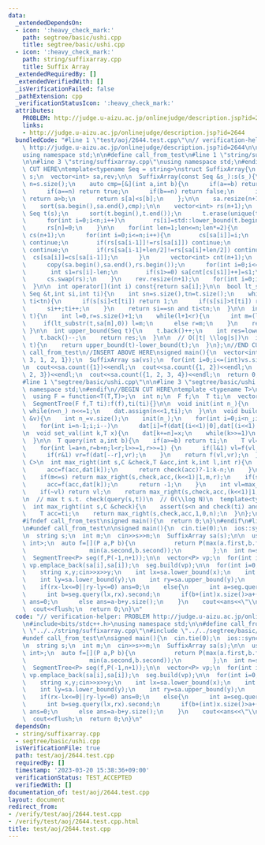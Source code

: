 ```yaml
---
data:
  _extendedDependsOn:
  - icon: ':heavy_check_mark:'
    path: segtree/basic/ushi.cpp
    title: segtree/basic/ushi.cpp
  - icon: ':heavy_check_mark:'
    path: string/suffixarray.cpp
    title: Suffix Array
  _extendedRequiredBy: []
  _extendedVerifiedWith: []
  _isVerificationFailed: false
  _pathExtension: cpp
  _verificationStatusIcon: ':heavy_check_mark:'
  attributes:
    PROBLEM: http://judge.u-aizu.ac.jp/onlinejudge/description.jsp?id=2644
    links:
    - http://judge.u-aizu.ac.jp/onlinejudge/description.jsp?id=2644
  bundledCode: "#line 1 \"test/aoj/2644.test.cpp\"\n// verification-helper: PROBLEM\
    \ http://judge.u-aizu.ac.jp/onlinejudge/description.jsp?id=2644\n\n#include<bits/stdc++.h>\n\
    using namespace std;\n\n#define call_from_test\n#line 1 \"string/suffixarray.cpp\"\
    \n\n#line 3 \"string/suffixarray.cpp\"\nusing namespace std;\n#endif\n//BEGIN\
    \ CUT HERE\ntemplate<typename Seq = string>\nstruct SuffixArray{\n  const Seq\
    \ s;\n  vector<int> sa,rev;\n\n  SuffixArray(const Seq &s_):s(s_){\n\n    int\
    \ n=s.size();\n    auto cmp=[&](int a,int b){\n      if(a==b) return false;\n\
    \      if(a==n) return true;\n      if(b==n) return false;\n      if(s[a]==s[b])\
    \ return a>b;\n      return s[a]<s[b];\n    };\n\n    sa.resize(n+1);\n    iota(sa.begin(),sa.end(),0);\n\
    \    sort(sa.begin(),sa.end(),cmp);\n\n    vector<int> rs(n+1);\n    {\n     \
    \ Seq t(s);\n      sort(t.begin(),t.end());\n      t.erase(unique(t.begin(),t.end()),t.end());\n\
    \      for(int i=0;i<n;i++)\n        rs[i]=std::lower_bound(t.begin(),t.end(),s[i])-t.begin();\n\
    \      rs[n]=0;\n    }\n\n    for(int len=1;len<=n;len*=2){\n      vector<int>\
    \ cs(n+1);\n      for(int i=0;i<=n;i++){\n        cs[sa[i]]=i;\n        if(i==0)\
    \ continue;\n        if(rs[sa[i-1]]!=rs[sa[i]]) continue;\n        if(sa[i-1]+len>=n)\
    \ continue;\n        if(rs[sa[i-1]+len/2]!=rs[sa[i]+len/2]) continue;\n      \
    \  cs[sa[i]]=cs[sa[i-1]];\n      }\n      vector<int> cnt(n+1);\n      iota(cnt.begin(),cnt.end(),0);\n\
    \      copy(sa.begin(),sa.end(),rs.begin());\n      for(int i=0;i<=n;i++){\n \
    \       int s1=rs[i]-len;\n        if(s1>=0) sa[cnt[cs[s1]]++]=s1;\n      }\n\
    \      cs.swap(rs);\n    }\n    rev.resize(n+1);\n    for(int i=0;i<=n;i++) rev[sa[i]]=i;\n\
    \  }\n\n  int operator[](int i) const{return sa[i];}\n\n  bool lt_substr(const\
    \ Seq &t,int si,int ti){\n    int sn=s.size(),tn=t.size();\n    while(si<sn and\
    \ ti<tn){\n      if(s[si]<t[ti]) return 1;\n      if(s[si]>t[ti]) return 0;\n\
    \      si++;ti++;\n    }\n    return si==sn and ti<tn;\n  }\n\n  int lower_bound(Seq\
    \ t){\n    int l=0,r=s.size()+1;\n    while(l+1<r){\n      int m=(l+r)>>1;\n \
    \     if(lt_substr(t,sa[m],0)) l=m;\n      else r=m;\n    }\n    return r;\n \
    \ }\n\n  int upper_bound(Seq t){\n    t.back()++;\n    int res=lower_bound(t);\n\
    \    t.back()--;\n    return res;\n  }\n\n  // O(|t| \\log|s|)\n  int count(Seq\
    \ t){\n    return upper_bound(t)-lower_bound(t);\n  }\n};\n//END CUT HERE\n#ifndef\
    \ call_from_test\n//INSERT ABOVE HERE\nsigned main(){\n  vector<int> vs({1, 2,\
    \ 3, 1, 2, 1});\n  SuffixArray sa(vs);\n  for(int i=0;i<=(int)vs.size();i++) cout<<sa[i]<<endl;\n\
    \n  cout<<sa.count({1})<<endl;\n  cout<<sa.count({1, 2})<<endl;\n  cout<<sa.count({1,\
    \ 2, 3})<<endl;\n  cout<<sa.count({1, 2, 3, 4})<<endl;\n  return 0;\n}\n#endif\n\
    #line 1 \"segtree/basic/ushi.cpp\"\n\n#line 3 \"segtree/basic/ushi.cpp\"\nusing\
    \ namespace std;\n#endif\n//BEGIN CUT HERE\ntemplate <typename T>\nstruct SegmentTree{\n\
    \  using F = function<T(T,T)>;\n  int n;\n  F f;\n  T ti;\n  vector<T> dat;\n\n\
    \  SegmentTree(F f,T ti):f(f),ti(ti){}\n\n  void init(int n_){\n    n=1;\n   \
    \ while(n<n_) n<<=1;\n    dat.assign(n<<1,ti);\n  }\n\n  void build(const vector<T>\
    \ &v){\n    int n_=v.size();\n    init(n_);\n    for(int i=0;i<n_;i++) dat[n+i]=v[i];\n\
    \    for(int i=n-1;i;i--)\n      dat[i]=f(dat[(i<<1)|0],dat[(i<<1)|1]);\n  }\n\
    \n  void set_val(int k,T x){\n    dat[k+=n]=x;\n    while(k>>=1)\n      dat[k]=f(dat[(k<<1)|0],dat[(k<<1)|1]);\n\
    \  }\n\n  T query(int a,int b){\n    if(a>=b) return ti;\n    T vl=ti,vr=ti;\n\
    \    for(int l=a+n,r=b+n;l<r;l>>=1,r>>=1) {\n      if(l&1) vl=f(vl,dat[l++]);\n\
    \      if(r&1) vr=f(dat[--r],vr);\n    }\n    return f(vl,vr);\n  }\n\n  template<typename\
    \ C>\n  int max_right(int s,C &check,T &acc,int k,int l,int r){\n    if(l+1==r){\n\
    \      acc=f(acc,dat[k]);\n      return check(acc)?-1:k-n;\n    }\n    int m=(l+r)>>1;\n\
    \    if(m<=s) return max_right(s,check,acc,(k<<1)|1,m,r);\n    if(s<=l and check(f(acc,dat[k]))){\n\
    \      acc=f(acc,dat[k]);\n      return -1;\n    }\n    int vl=max_right(s,check,acc,(k<<1)|0,l,m);\n\
    \    if(~vl) return vl;\n    return max_right(s,check,acc,(k<<1)|1,m,r);\n  }\n\
    \n  // max t s.t. check(query(s,t))\n  // O(\\log N)\n  template<typename C>\n\
    \  int max_right(int s,C &check){\n    assert(s<n and check(ti) and not check(query(s,n)));\n\
    \    T acc=ti;\n    return max_right(s,check,acc,1,0,n);\n  }\n};\n//END CUT HERE\n\
    #ifndef call_from_test\nsigned main(){\n  return 0;\n}\n#endif\n#line 9 \"test/aoj/2644.test.cpp\"\
    \n#undef call_from_test\n\nsigned main(){\n  cin.tie(0);\n  ios::sync_with_stdio(0);\n\
    \n  string s;\n  int m;\n  cin>>s>>m;\n  SuffixArray sa(s);\n\n  using P = pair<int,\
    \ int>;\n  auto f=[](P a,P b){\n           return P(max(a.first,b.first),\n  \
    \                  min(a.second,b.second));\n         };\n  int n=s.size()+1;\n\
    \  SegmentTree<P> seg(f,P(-1,n+1));\n\n  vector<P> vp;\n  for(int i=0;i<n;i++)\
    \ vp.emplace_back(sa[i],sa[i]);\n  seg.build(vp);\n\n  for(int i=0;i<m;i++){\n\
    \    string x,y;cin>>x>>y;\n    int lx=sa.lower_bound(x);\n    int rx=sa.upper_bound(x);\n\
    \    int ly=sa.lower_bound(y);\n    int ry=sa.upper_bound(y);\n    int ans;\n\
    \    if(rx-lx<=0||ry-ly<=0) ans=0;\n    else{\n      int a=seg.query(ly,ry).first;\n\
    \      int b=seg.query(lx,rx).second;\n      if(b+(int)x.size()>a+(int)y.size())\
    \ ans=0;\n      else ans=a-b+y.size();\n    }\n    cout<<ans<<\"\\n\";\n  }\n\
    \  cout<<flush;\n  return 0;\n}\n"
  code: "// verification-helper: PROBLEM http://judge.u-aizu.ac.jp/onlinejudge/description.jsp?id=2644\n\
    \n#include<bits/stdc++.h>\nusing namespace std;\n\n#define call_from_test\n#include\
    \ \"../../string/suffixarray.cpp\"\n#include \"../../segtree/basic/ushi.cpp\"\n\
    #undef call_from_test\n\nsigned main(){\n  cin.tie(0);\n  ios::sync_with_stdio(0);\n\
    \n  string s;\n  int m;\n  cin>>s>>m;\n  SuffixArray sa(s);\n\n  using P = pair<int,\
    \ int>;\n  auto f=[](P a,P b){\n           return P(max(a.first,b.first),\n  \
    \                  min(a.second,b.second));\n         };\n  int n=s.size()+1;\n\
    \  SegmentTree<P> seg(f,P(-1,n+1));\n\n  vector<P> vp;\n  for(int i=0;i<n;i++)\
    \ vp.emplace_back(sa[i],sa[i]);\n  seg.build(vp);\n\n  for(int i=0;i<m;i++){\n\
    \    string x,y;cin>>x>>y;\n    int lx=sa.lower_bound(x);\n    int rx=sa.upper_bound(x);\n\
    \    int ly=sa.lower_bound(y);\n    int ry=sa.upper_bound(y);\n    int ans;\n\
    \    if(rx-lx<=0||ry-ly<=0) ans=0;\n    else{\n      int a=seg.query(ly,ry).first;\n\
    \      int b=seg.query(lx,rx).second;\n      if(b+(int)x.size()>a+(int)y.size())\
    \ ans=0;\n      else ans=a-b+y.size();\n    }\n    cout<<ans<<\"\\n\";\n  }\n\
    \  cout<<flush;\n  return 0;\n}\n"
  dependsOn:
  - string/suffixarray.cpp
  - segtree/basic/ushi.cpp
  isVerificationFile: true
  path: test/aoj/2644.test.cpp
  requiredBy: []
  timestamp: '2023-03-20 15:38:36+09:00'
  verificationStatus: TEST_ACCEPTED
  verifiedWith: []
documentation_of: test/aoj/2644.test.cpp
layout: document
redirect_from:
- /verify/test/aoj/2644.test.cpp
- /verify/test/aoj/2644.test.cpp.html
title: test/aoj/2644.test.cpp
---
```

